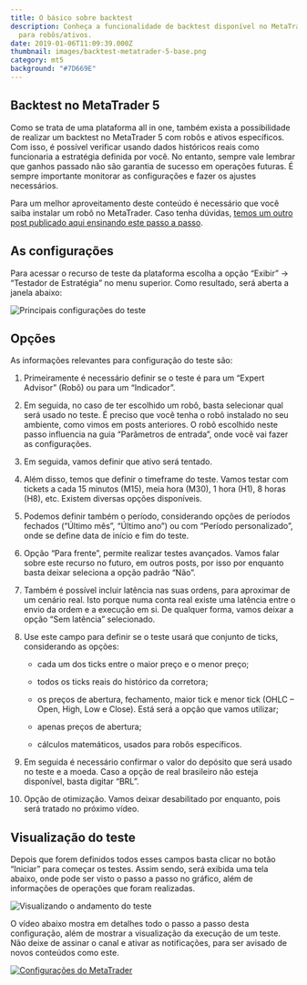 ```yaml
---
title: O básico sobre backtest
description: Conheça a funcionalidade de backtest disponível no MetaTrader 5
  para robôs/ativos.
date: 2019-01-06T11:09:39.000Z
thumbnail: images/backtest-metatrader-5-base.png
category: mt5
background: "#7D669E"
---
```

## Backtest no MetaTrader 5

Como se trata de uma plataforma all in one, também exista a possibilidade de realizar um backtest no MetaTrader 5 com robôs e ativos específicos. Com isso, é possível verificar usando dados históricos reais como funcionaria a estratégia definida por você. No entanto, sempre vale lembrar que ganhos passado não são garantia de sucesso em operações futuras. É sempre importante monitorar as configurações e fazer os ajustes necessários.

Para um melhor aproveitamento deste conteúdo é necessário que você saiba instalar um robô no MetaTrader. Caso tenha dúvidas, [temos um outro post publicado aqui ensinando este passo a passo](./2020-08-16-instalando-robôs-no-metatrader-5.md).

## As configurações

Para acessar o recurso de teste da plataforma escolha a opção “Exibir” -> “Testador de Estratégia” no menu superior. Como resultado, será aberta a janela abaixo:

![Principais configurações do teste](/images/tela-teste-base.png "Janela Testador de Estratégia")

## Opções

As informações relevantes para configuração do teste são:

1. Primeiramente é necessário definir se o teste é para um “Expert Advisor” (Robô) ou para um “Indicador”.
2. Em seguida, no caso de ter escolhido um robô, basta selecionar qual será usado no teste. É preciso que você tenha o robô instalado no seu ambiente, como vimos em posts anteriores. O robô escolhido neste passo influencia na guia “Parâmetros de entrada”, onde você vai fazer as configurações.
3. Em seguida, vamos definir que ativo será tentado.
4. Além disso, temos que definir o timeframe do teste. Vamos testar com tickets a cada 15 minutos (M15), meia hora (M30), 1 hora (H1), 8 horas (H8), etc. Existem diversas opções disponíveis.
5. Podemos definir também o período, considerando opções de períodos fechados (“Último mês”, “Último ano”) ou com “Período personalizado”, onde se define data de início e fim do teste.
6. Opção “Para frente”, permite realizar testes avançados. Vamos falar sobre este recurso no futuro, em outros posts, por isso por enquanto basta deixar seleciona a opção padrão “Não”.
7. Também é possível incluir latência nas suas ordens, para aproximar de um cenário real. Isto porque numa conta real existe uma latência entre o envio da ordem e a execução em si. De qualquer forma, vamos deixar a opção “Sem latência” selecionado.
8. Use este campo para definir se o teste usará que conjunto de ticks, considerando as opções:

   * cada um dos ticks entre o maior preço e o menor preço;

   * todos os ticks reais do histórico da corretora;

   * os preços de abertura, fechamento, maior tick e menor tick (OHLC – Open, High, Low e Close). Está será a opção que vamos utilizar;

   * apenas preços de abertura;

   * cálculos matemáticos, usados para robôs específicos.  

9. Em seguida é necessário confirmar o valor do depósito que será usado no teste e a moeda. Caso a opção de real brasileiro não esteja disponível, basta digitar “BRL”.
10. Opção de otimização. Vamos deixar desabilitado por enquanto, pois será tratado no próximo vídeo.

## Visualização do teste

Depois que forem definidos todos esses campos basta clicar no botão “Iniciar” para começar os testes. Assim sendo, será exibida uma tela abaixo, onde pode ser visto o passo a passo no gráfico, além de informações de operações que foram realizadas.

![Visualizando o andamento do teste](/images/visualiza-teste.png "Tela para visualização do teste")

O vídeo abaixo mostra em detalhes todo o passo a passo desta configuração, além de mostrar a visualização da execução de um teste. Não deixe de assinar o canal e ativar as notificações, para ser avisado de novos conteúdos como este.

[![Configurações do MetaTrader](https://img.youtube.com/vi/hBFWg2fDGxI/0.jpg)](https://www.youtube.com/watch?v=hBFWg2fDGxI)
